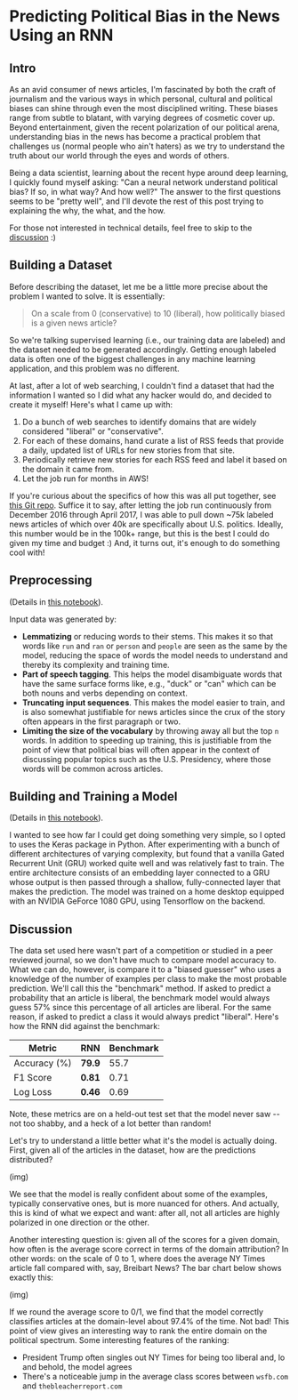 # Predicting Political Bias in the News Using an RNN

## Intro

As an avid consumer of news articles, I'm fascinated by both the craft of journalism and the various ways in which personal, cultural and political biases can shine through even the most disciplined writing.  These biases range from subtle to blatant, with varying degrees of cosmetic cover up.  Beyond entertainment, given the recent polarization of our political arena, understanding bias in the news has become a practical problem that challenges us (normal people who ain't haters) as we try to understand the truth about our world through the eyes and words of others.

Being a data scientist, learning about the recent hype around deep learning, I quickly found myself asking:  "Can a neural network understand political bias?  If so, in what way?  And how well?"  The answer to the first questions seems to be "pretty well", and I'll devote the rest of this post trying to explaining the why, the what, and the how.

For those not interested in technical details, feel free to skip to the [discussion](#Discussion) :)

## Building a Dataset

Before describing the dataset, let me be a little more precise about the problem I wanted to solve.  It is essentially:

> On a scale from 0 (conservative) to 10 (liberal), how politically biased is a given news article?

So we're talking supervised learning (i.e., our training data are labeled) and the dataset needed to be generated accordingly.  Getting enough labeled data is often one of the biggest challenges in any machine learning application, and this problem was no different.  

At last, after a lot of web searching, I couldn't find a dataset that had the information I wanted so I did what any hacker would do, and decided to create it myself!  Here's what I came up with:

1. Do a bunch of web searches to identify domains that are widely considered "liberal" or "conservative".
1. For each of these domains, hand curate a list of RSS feeds that provide a daily, updated list of URLs for new stories from that site.
1. Periodically retrieve new stories for each RSS feed and label it based on the domain it came from.
1. Let the job run for months in AWS!

If you're curious about the specifics of how this was all put together, see [this Git repo](https://github.com/davebiagioni/news-crawler).  Suffice it to say, after letting the job run continuously from December 2016 through April 2017, I was able to pull down ~75k labeled news articles of which over 40k are specifically about U.S. politics.  Ideally, this number would be in the 100k+ range, but this is the best I could do given my time and budget :)  And, it turns out, it's enough to do something cool with!

## Preprocessing

(Details in [this notebook](https://github.com/davebiagioni/news-classifier-tmp/blob/master/news-classifier/1-preproc.ipynb)).

Input data was generated by:

- __Lemmatizing__ or reducing words to their stems.  This makes it so that words like `run` and `ran` or `person` and `people` are seen as the same by the model, reducing the space of words the model needs to understand and thereby its complexity and training time.
- __Part of speech tagging__.  This helps the model disambiguate words that have the same surface forms like, e.g., "duck" or "can" which can be both nouns and verbs depending on context.
- __Truncating input sequences__.  This makes the model easier to train, and is also somewhat justifiable for news articles since the crux of the story often appears in the first paragraph or two.
- __Limiting the size of the vocabulary__ by throwing away all but the top `n` words.  In addition to speeding up training, this is justifiable from the point of view that political bias will often appear in the context of discussing popular topics such as the U.S. Presidency, where those words will be common across articles.

## Building and Training a Model

(Details in [this notebook](https://github.com/davebiagioni/news-classifier-tmp/blob/master/news-classifier/2-classify.ipynb)).

I wanted to see how far I could get doing something very simple, so I opted to uses the Keras package in Python.  After experimenting with a bunch of different architectures of varying complexity, but found that a vanilla Gated Recurrent Unit (GRU) worked quite well and was relatively fast to train.  The entire architecture consists of an embedding layer connected to a GRU whose output is then passed through a shallow, fully-connected layer that makes the prediction.  The model was trained on a home desktop equipped with an NVIDIA GeForce 1080 GPU, using Tensorflow on the backend.  


## Discussion

The data set used here wasn't part of a competition or studied in a peer reviewed journal, so we don't have much to compare model accuracy to.  What we can do, however, is compare it to a "biased guesser" who uses a knowledge of the number of examples per class to make the most probable prediction.  We'll call this the "benchmark" method.    If asked to predict a probability that an article is liberal, the benchmark model would always guess 57% since this percentage of all articles are liberal.  For the same reason, if asked to predict a class it would always predict "liberal".  Here's how the RNN did against the benchmark:

| Metric        | RNN           |  Benchmark  |
| ------------- |-------------| ----- |
| Accuracy (%) | __79.9__ | 55.7 |
| F1 Score | __0.81__ | 0.71 |
| Log Loss | __0.46__ | 0.69 | 

Note, these metrics are on a held-out test set that the model never saw -- not too shabby, and a heck of a lot better than random!

Let's try to understand a little better what it's the model is actually doing.  First, given all of the articles in the dataset, how are the predictions distributed?

(img)

We see that the model is really confident about some of the examples, typically conservative ones, but is more nuanced for others.  And actually, this is kind of what we expect and want: after all, not all articles are highly polarized in one direction or the other.

Another interesting question is:  given all of the scores for a given domain, how often is the average score correct in terms of the domain attribution?  In other words:  on the scale of 0 to 1, where does the average NY Times article fall compared with, say, Breibart News?  The bar chart below shows exactly this:

(img)

If we round the average score to 0/1, we find that the model correctly classifies articles at the domain-level about 97.4% of the time.  Not bad! This point of view gives an interesting way to rank the entire domain on the political spectrum.  Some interesting features of the ranking:

* President Trump often singles out NY Times for being too liberal and, lo and behold, the model agrees
* There's a noticeable jump in the average class scores between `wsfb.com` and `thebleacherreport.com`